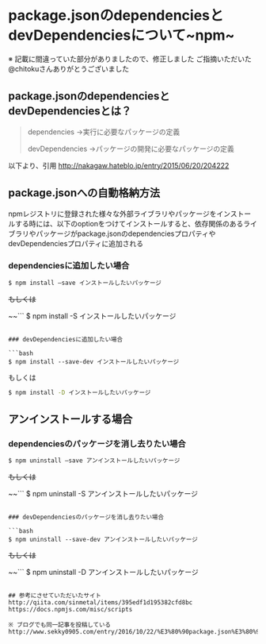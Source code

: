 # package.jsonのdependenciesとdevDependenciesについて~npm~

※ 記載に間違っていた部分がありましたので、修正しました
ご指摘いただいた@chitokuさんありがとうございました

## package.jsonのdependenciesとdevDependenciesとは？
> dependencies
> →実行に必要なパッケージの定義
> 
> devDependencies
> →パッケージの開発に必要なパッケージの定義

以下より、引用
http://nakagaw.hateblo.jp/entry/2015/06/20/204222



## package.jsonへの自動格納方法
npmレジストリに登録された様々な外部ライブラリやパッケージをインストールする時には、以下のoptionをつけてインストールすると、依存関係のあるライブラリやパッケージがpackage.jsonのdependenciesプロパティやdevDependenciesプロパティに追加される

### dependenciesに追加したい場合

```bash
$ npm install —save インストールしたいパッケージ
```

~~もしくは~~ 

~~```
$ npm install -S インストールしたいパッケージ
```~~

### devDependenciesに追加したい場合

```bash
$ npm install --save-dev インストールしたいパッケージ
```

もしくは

```bash
$ npm install -D インストールしたいパッケージ
```

## アンインストールする場合

### dependenciesのパッケージを消し去りたい場合

```bash
$ npm uninstall —save アンインストールしたいパッケージ
```

~~もしくは~~

~~```
$ npm uninstall -S アンインストールしたいパッケージ
```~~

### devDependenciesのパッケージを消し去りたい場合

```bash
$ npm uninstall --save-dev アンインストールしたいパッケージ
```

~~もしくは~~

~~```
$ npm uninstall -D アンインストールしたいパッケージ
```~~

## 参考にさせていただいたサイト
http://qiita.com/sinmetal/items/395edf1d195382cfd8bc
https://docs.npmjs.com/misc/scripts

※ ブログでも同一記事を投稿している
http://www.sekky0905.com/entry/2016/10/22/%E3%80%90package.json%E3%80%91dependencies%E3%81%A8devDependencies%E3%80%90npm%E3%80%91
